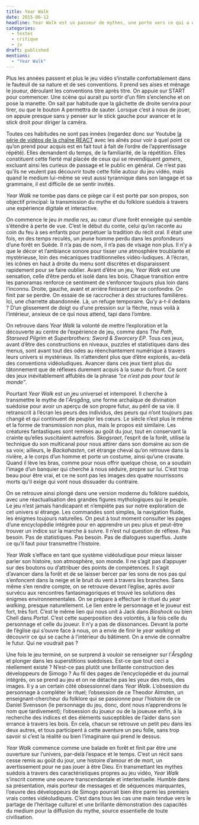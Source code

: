 ```yaml
---
title: Year Walk
date: 2015-06-12
headline: Year Walk est un passeur de mythes, une porte vers ce qui a été oublié et qui n’aurait pas dû l’être, une renaissance du conte dans l’ère digitale.
categories:
  - textes
  - critique
  - jv
draft: published
mentions:
  - "Year Walk"
---
```


<script>
  import AlerteVieux from '$lib/components/AlerteVieux.svelte'
</script>

<AlerteVieux/>

Plus les années passent et plus le jeu vidéo s’installe confortablement dans le fauteuil de sa nature et de ses conventions. Il prend ses aises et ménage le joueur, déroulant les conventions titre après titre. On appuie sur START pour commencer. Une scène qui aurait pu sortir d’un film s’enclenche et on pose la manette. On sait par habitude que la gâchette de droite servira pour tirer, ou que le bouton A permettra de sauter. Lorsque c’est à nous de jouer, on appuie presque sans y penser sur le stick gauche pour avancer et le stick droit pour diriger la caméra.

Toutes ces habitudes ne sont pas innées (regardez donc sur Youtube [la série de vidéos de la chaîne REACT](https://www.youtube.com/watch?v=3qliiS9Od6c) avec les aînés pour voir à quel point ce qu’on prend pour acquis est en fait tout à fait de l’ordre de l’apprentissage répété). Elles demandent du temps, de la familiarité, de la répétition. Elles constituent cette fierté mal placée de ceux qui se revendiquent _gamers_, excluant ainsi les curieux de passage et le public en général. Ce n’est pas qu’ils ne veulent pas découvrir toute cette folie autour du jeu vidéo, mais quand le medium lui-même se veut aussi tyrannique dans son langage et sa grammaire, il est difficile de se sentir invités.

_Year Walk_ ne tombe pas dans ce piège car il est porté par son propos, son objectif principal: la transmission du mythe et du folklore suédois à travers une expérience digitale et interactive.

On commence le jeu _in media res_, au cœur d’une forêt enneigée qui semble s’étendre à perte de vue. C’est le début du conte, celui qu’on raconte au coin du feu à ses enfants pour perpétuer la tradition du récit oral. Il était une fois, en des temps reculés, un jeune homme perdu dans les profondeurs d’une forêt en Suède. Il n’a pas de nom, il n’a pas de visage non plus. Il n’y a que le décor et l’ambiance sonore pour tisser une atmosphère troublante et mystérieuse, loin des mécaniques traditionnelles vidéo-ludiques. A l’écran, les icônes en haut à droite du menu sont discrètes et disparaissent rapidement pour se faire oublier. Avant d’être un jeu, _Year Walk_ est une sensation, celle d’être perdu et isolé dans les bois. Chaque transition entre les panoramas renforce ce sentiment de s’enfoncer toujours plus loin dans l’inconnu. Droite, gauche, avant et arrière finissent par se confondre. On finit par se perdre. On essaie de se raccrocher à des structures familières. Ici, une charrette abandonnée. Là, un refuge temporaire. Qu’y a-t-il dedans ? D’un glissement de doigt ou d’une pression sur la flèche, nous voilà à l’intérieur, anxieux de ce qui nous attend, tapi dans l’ombre.

On retrouve dans _Year Walk_ la volonté de mettre l’exploration et la découverte au centre de l’expérience de jeu, comme dans _The Path_, _Starseed Pilgrim_ et _Superbrothers: Sword & Sworcery EP_. Tous ces jeux, avant d’être des constructions en niveaux, puzzles et statistiques dans des menus, sont avant tout des odes au réenchantement numérique à travers leurs univers si mystérieux. Ils n’attendent plus que d’être explorés, au-delà des conventions vidéoludiques. Avancer dans ces jeux tient plus du tâtonnement que de réflexes durement acquis à la sueur du front. Ce sont des jeux inévitablement affublés de la phrase _“ce n’est pas pour tout le monde”_.

Pourtant _Year Walk_ est un jeu universel et intemporel. Il cherche à transmettre le mythe de l’_Årsgång_, une forme archaïque de divination suédoise pour avoir un aperçu de son propre futur, au péril de sa vie. Il retranscrit à l’écran les peurs des individus, des peurs qui n’ont toujours pas changé et qui continuent de peupler les cœurs. Le siècle n’est plus le même et la forme de transmission non plus, mais le propos est similaire. Les créatures fantastiques sont remises au goût du jour, tout en conservant la crainte qu’elles suscitaient autrefois. _Skogsraet_, l’esprit de la forêt, utilise la technique du son multicanal pour nous attirer dans son domaine au son de sa voix; ailleurs, le _Backahasten_, cet étrange cheval qu’on retrouve dans la rivière, a le corps d’un homme et porte un costume, ainsi qu’une cravate. Quand il lève les bras, comme pour nous offrir quelque chose, on a soudain l’image d’un banquier qui cherche à nous séduire, propre sur lui. C’est trop beau pour être vrai, et ce ne sont pas les images des quatre nourrissons morts qu’il exige qui vont nous dissuader du contraire.

On se retrouve ainsi plongé dans une version moderne du folklore suédois, avec une réactualisation des grandes figures mythologiques qui le peuple. Le jeu n’est jamais handicapant et n’empiète pas sur notre exploration de cet univers si étrange. Les commandes sont simples, la navigation fluide, les énigmes toujours naturelles. On peut à tout moment consulter les pages d’une encyclopédie intégrée pour en apprendre un peu plus et peut-être trouver un indice sur la marche à suivre. Il n’est nul question de réflexe. Pas besoin. Pas de statistiques. Pas besoin. Pas de dialogues superflus. Juste ce qu’il faut pour transmettre l’histoire.

_Year Walk_ s’efface en tant que système vidéoludique pour mieux laisser parler son histoire, son atmosphère, son monde. Il ne s’agit pas d’appuyer sur des boutons ou d’attribuer des points de compétences. Il s’agit d’avancer dans la forêt et de se laisser bercer par les sons de nos pas qui s’enfoncent dans la neige et le bruit du vent à travers les branches. Sans même s’en rendre compte, on se retrouve devant l’église, après avoir survécu aux rencontres fantasmagoriques et trouvé les solutions des énigmes environnementales. On se prépare à effectuer le rituel du _year walking_, presque naturellement. Le lien entre le personnage et le joueur est fort, très fort. C’est le même lien qui nous unit à Jack dans _Bioshock_ ou bien Chell dans _Portal_. C’est cette superposition des volontés, à la fois celle du personnage et celle du joueur. Il n’y a pas de dissonances. Devant la porte de l’église qui s’ouvre face à nous, on a envie de finir le _year walking_ et découvrir ce qui se cache à l’intérieur du bâtiment. On a envie de connaître le futur. Qui ne voudrait pas ?

Une fois le jeu terminé, on se surprend à vouloir se renseigner sur l’_Årsgång_ et plonger dans les superstitions suédoises. Est-ce que tout ceci a réellement existé ? N’est-ce pas plutôt une brillante construction des développeurs de Simogo ? Au fil des pages de l’encyclopédie et du journal intégrés, on se prend au jeu et on ne détache pas les yeux des mots, des images. Il y a un certain côté obsessionnel dans _Year Walk_. L’obsession du personnage à compléter le rituel; l’obsession de ce Theodor Almsten, un enseignant-chercheur du folklore qui se passionne pour l’histoire de ce Daniel Svensson (le personnage du jeu, donc, dont nous n’apprendrons le nom que tardivement); l’obsession du joueur ou de la joueuse enfin, à la recherche des indices et des éléments susceptibles de l’aider dans son errance à travers les bois. En cela, chacun se retrouve un petit peu dans les deux autres, et tous participent à cette aventure un peu folle, sans trop savoir si c’est la réalité ou bien l’imaginaire qui prend le dessus.

_Year Walk_ commence comme une balade en forêt et finit par être une ouverture sur l’univers, par-delà l’espace et le temps. C’est un récit sans cesse remis au goût du jour, une histoire d’amour et de mort, un avertissement pour ne pas jouer à être Dieu. En transmettant les mythes suédois à travers des caractéristiques propres au jeu vidéo, _Year Walk_ s’inscrit comme une oeuvre transcendantale et intertextuelle. Humble dans sa présentation, mais porteur de messages et de séquences marquantes, l’oeuvre des développeurs de Simogo pourrait bien être parmi les premiers vrais contes vidéoludiques. C’est dans tous les cas une main tendue vers le partage de l’héritage culturel et une brillante démonstration des capacités du medium pour la diffusion du mythe, source essentielle de toute civilisation.
